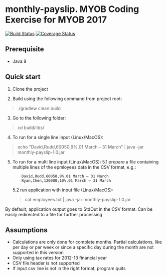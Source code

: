 # monthly-payslip. MYOB Coding Exercise for MYOB 2017

[![Build Status](https://travis-ci.org/slavau/monthly-payslip.svg?branch=master)](https://travis-ci.org/slavau/monthly-payslip)
[![Coverage Status](https://coveralls.io/repos/github/slavau/monthly-payslip/badge.svg)](https://coveralls.io/github/slavau/monthly-payslip)

## Prerequisite
- Java 8

## Quick start

1. Clone the project

2. Build using the following command from project root:
 > ./gradlew clean build

3. Go to the following folder:
 > cd build/libs/

4. To run for a single line input (Linux\MacOS):
 > echo "David,Rudd,60050,9%,01 March – 31 March" | java -jar monthly-payslip-1.0.jar

5. To run for a multi line input (Linux\MacOS):
    5.1 prepare a file containing multiple lines of the epmloyees data in the CSV format, e.g.:
    ```csv
        David,Rudd,60050,9%,01 March – 31 March
        Ryan,Chen,120000,10%,01 March – 31 March
    ```
    5.2 run application with input file (Linux\MacOS):
    > cat employees.txt | java -jar monthly-payslip-1.0.jar

By default, application output goes to StdOut in the CSV format. Can be easily redirected to a file for further processing

## Assumptions

* Calculations are only done for complete months. Partial calculations, like per day or per week or since a specific day during the month are not supported in this version
* Only using tax rates for 2012-13 financial year
* CSV file header is not supported
* If input csv line is not in the right format, program quits



